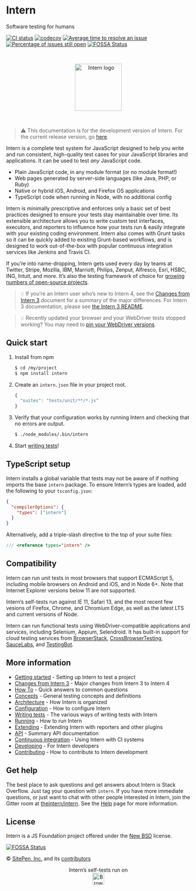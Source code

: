 # Intern

<!-- start-github-only -->

Software testing for humans

<!--[![Build Status](https://travis-ci.org/theintern/intern.svg?branch=master)](https://travis-ci.org/theintern/intern)-->

[![CI status](https://travis-ci.org/theintern/intern.svg?branch=master)](https://travis-ci.org/theintern/intern)
[![codecov](https://codecov.io/gh/theintern/intern/branch/master/graph/badge.svg)](https://codecov.io/gh/theintern/intern)
[![Average time to resolve an issue](http://isitmaintained.com/badge/resolution/theintern/intern.svg)](http://isitmaintained.com/project/theintern/intern 'Average time to resolve an issue')
[![Percentage of issues still open](http://isitmaintained.com/badge/open/theintern/intern.svg)](http://isitmaintained.com/project/theintern/intern 'Percentage of issues still open')
[![FOSSA Status](https://app.fossa.io/api/projects/git%2Bhttps%3A%2F%2Fgithub.com%2Ftheintern%2Fintern.svg?type=shield)](https://app.fossa.io/projects/git%2Bhttps%3A%2F%2Fgithub.com%2Ftheintern%2Fintern?ref=badge_shield)

<br><p align="center"><img src="https://cdn.rawgit.com/theintern/intern/master/docs/logo.svg" alt="Intern logo" height="128"></p><br>

<!-- end-github-only -->

> ⚠️ This documentation is for the development version of Intern. For the 
> current release version, go
> [here](https://github.com/theintern/intern/tree/4.7).

Intern is a complete test system for JavaScript designed to help you write and
run consistent, high-quality test cases for your JavaScript libraries and
applications. It can be used to test _any_ JavaScript code.

- Plain JavaScript code, in any module format (or no module format!)
- Web pages generated by server-side languages (like Java, PHP, or Ruby)
- Native or hybrid iOS, Android, and Firefox OS applications
- TypeScript code when running in Node, with no additional config

Intern is minimally prescriptive and enforces only a basic set of best practices
designed to ensure your tests stay maintainable over time. Its extensible
architecture allows you to write custom test interfaces, executors, and
reporters to influence how your tests run & easily integrate with your existing
coding environment. Intern also comes with Grunt tasks so it can be quickly
added to existing Grunt-based workflows, and is designed to work out-of-the-box
with popular continuous integration services like Jenkins and Travis CI.

If you’re into name-dropping, Intern gets used every day by teams at Twitter,
Stripe, Mozilla, IBM, Marriott, Philips, Zenput, Alfresco, Esri, HSBC, ING,
Intuit, and more. It’s also the testing framework of choice for
[growing numbers of open-source projects](https://github.com/search?p=2&q=tests+filename%3Aintern.js&ref=searchresults&type=Code&utf8=%E2%9C%93).

<!-- prettier-ignore-start -->
> 💡 If you’re an Intern user who’s new to Intern 4, see the
    [Changes from Intern 3](docs/changes_from_3.md) document for a summary of the
    major differences. For Intern 3 documentation, please see
    [the Intern 3 README](https://github.com/theintern/intern/tree/3.4#intern).

> 💡 Recently updated your browser and your WebDriver tests stopped working? You
    may need to [pin your WebDriver versions](./docs/running.md#selenium).
<!-- prettier-ignore-end -->

## Quick start

1.  Install from npm

    ```sh
    $ cd /my/project
    $ npm install intern
    ```

2.  Create an `intern.json` file in your project root.

    ```js
    {
      "suites": "tests/unit/**/*.js"
    }
    ```

3.  Verify that your configuration works by running Intern and checking that no
    errors are output.

    ```sh
    $ ./node_modules/.bin/intern
    ```

4.  Start [writing tests](docs/writing_tests.md)!

## TypeScript setup

Intern installs a global variable that tests may not be aware of if nothing
imports the base `intern` package. To ensure Intern’s types are loaded, add the
following to your `tsconfig.json`:

```json
{
  "compilerOptions": {
    "types": ["intern"]
  }
}
```

Alternatively, add a triple-slash directive to the top of your suite files:

```ts
/// <reference types="intern" />
```

## Compatibility

Intern can run unit tests in most browsers that support ECMAScript 5, including
mobile browsers on Android and iOS, and in Node 6+. Note that Internet Explorer
versions below 11 are not supported.

Intern’s self-tests run against IE 11, Safari 13, and the most recent few
vesions of Firefox, Chrome, and Chromium Edge, as well as the latest LTS and
current versions of Node.

Intern can run functional tests using WebDriver-compatible applications and
services, including Selenium, Appium, Selendroid. It has built-in support for
cloud testing services from [BrowserStack](https://browserstack.com),
[CrossBrowserTesting](https://crossbrowsertesting.com),
[SauceLabs](https://saucelabs.com), and [TestingBot](https://testingbot.com).

<!-- start-github-only -->

## More information

- [Getting started](docs/getting_started.md) - Setting up Intern to test a
  project
- [Changes from Intern 3](docs/changes_from_3.md) - Major changes from Intern 3
  to Intern 4
- [How To](docs/how_to.md) - Quick answers to common questions
- [Concepts](docs/concepts.md) - General testing concepts and definitions
- [Architecture](docs/architecture.md) - How Intern is organized
- [Configuration](docs/configuration.md) - How to configure Intern
- [Writing tests](docs/writing_tests.md) - The various ways of writing tests
  with Intern
- [Running](docs/running.md) - How to run Intern
- [Extending](docs/extending.md) - Extending Intern with reporters and other
  plugins
- [API](docs/api.md) - Summary API documentation
- [Continuous integration](docs/ci.md) - Using Intern with CI systems
- [Developing](docs/developing.md) - For Intern developers
- [Contributing](CONTRIBUTING.md) - How to contribute to Intern development
  <!-- end-github-only -->

## Get help

The best place to ask questions and get answers about Intern is Stack Overflow.
Just tag your question with `intern`. If you have more immediate questions, or
just want to chat with other people interested in Intern, join the Gitter room
at [theintern/intern](https://gitter.im/theintern/intern). See the
[Help](docs/help.md) page for more information.

<!-- start-github-only -->

## License

Intern is a JS Foundation project offered under the [New BSD](LICENSE) license.

[![FOSSA Status](https://app.fossa.io/api/projects/git%2Bhttps%3A%2F%2Fgithub.com%2Ftheintern%2Fintern.svg?type=large)](https://app.fossa.io/projects/git%2Bhttps%3A%2F%2Fgithub.com%2Ftheintern%2Fintern?ref=badge_large)

© [SitePen, Inc.](http://sitepen.com) and its
[contributors](https://github.com/theintern/intern/graphs/contributors)

<p align="center">Intern’s self-tests run on<br>
<a href="https://browserstack.com"><img alt="BrowserStack logo" src="https://theintern.io/images/browserstack-logo.svg" height="32" align="middle"></a></p>
<!-- end-github-only -->

<!-- doc-viewer-config
{
    "api": "packages/core/docs/api.json",
    "pages": [
        "docs/getting_started.md",
        "docs/changes_from_3.md",
        "docs/how_to.md",
        "docs/concepts.md",
        "docs/architecture.md",
        "docs/configuration.md",
        "docs/writing_tests.md",
        "docs/running.md",
        "docs/ci.md",
        "docs/extending.md",
        "docs/developing.md"
    ]
}
-->
